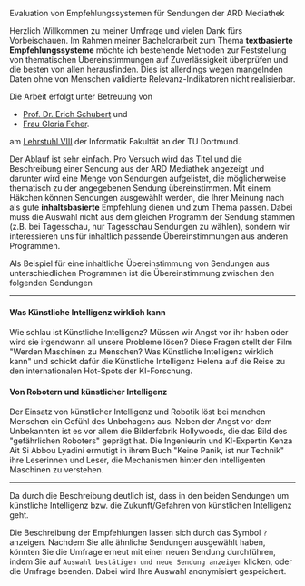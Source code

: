 Evaluation von Empfehlungssystemen für Sendungen der ARD Mediathek

Herzlich Willkommen zu meiner Umfrage und vielen Dank fürs Vorbeischauen. Im Rahmen meiner Bachelorarbeit 
zum Thema **textbasierte Empfehlungssysteme** möchte ich 
bestehende Methoden zur Feststellung von thematischen Übereinstimmungen auf Zuverlässigkeit überprüfen und die besten von allen herausfinden.
Dies ist allerdings wegen mangelnden Daten ohne von Menschen validierte Relevanz-Indikatoren nicht realisierbar.

Die Arbeit erfolgt unter Betreuung von 
* [Prof. Dr. Erich Schubert](https://www-ai.cs.tu-dortmund.de/PERSONAL/schubert.html) und 
* [Frau Gloria Feher](https://www-ai.cs.tu-dortmund.de/PERSONAL/feher.html).

am [Lehrstuhl VIII](https://www-ai.cs.tu-dortmund.de/index.html) der Informatik Fakultät an der TU Dortmund.

Der Ablauf ist sehr einfach. Pro Versuch wird das Titel und die Beschreibung einer Sendung aus der ARD Mediathek angezeigt und darunter 
wird eine Menge von Sendungen aufgelistet, die möglicherweise thematisch zu der angegebenen Sendung übereinstimmen. Mit einem Häkchen können Sendungen 
ausgewählt werden, die Ihrer Meinung nach als gute **inhaltsbasierte** Empfehlung dienen und zum Thema passen. Dabei muss die Auswahl nicht aus dem gleichen Programm der Sendung stammen 
(z.B. bei Tagesschau, nur Tagesschau Sendungen zu wählen), sondern wir interessieren uns für inhaltlich passende Übereinstimmungen aus anderen Programmen.

Als Beispiel für eine inhaltliche Übereinstimmung von Sendungen aus unterschiedlichen Programmen ist die Übereinstimmung 
zwischen den folgenden Sendungen

---
#### Was Künstliche Intelligenz wirklich kann
Wie schlau ist Künstliche Intelligenz? Müssen wir Angst vor ihr haben oder wird sie irgendwann all unsere Probleme lösen? 
Diese Fragen stellt der Film "Werden Maschinen zu Menschen? 
Was Künstliche Intelligenz wirklich kann" und schickt dafür die 
Künstliche Intelligenz Helena auf die Reise zu den 
internationalen Hot-Spots der KI-Forschung.

#### Von Robotern und künstlicher Intelligenz
Der Einsatz von künstlicher Intelligenz und Robotik löst bei manchen Menschen ein Gefühl des Unbehagens aus. 
Neben der Angst vor dem Unbekannten ist es vor allem die Bilderfabrik Hollywoods, 
die das Bild des "gefährlichen Roboters" geprägt hat. Die Ingenieurin und 
KI-Expertin Kenza Ait Si Abbou Lyadini ermutigt in ihrem Buch "Keine Panik, 
ist nur Technik" ihre Leserinnen und Leser, die Mechanismen hinter den 
intelligenten Maschinen zu verstehen.

---

Da durch die Beschreibung deutlich ist, dass in den beiden Sendungen um künstliche Intelligenz bzw. die Zukunft/Gefahren von künstlichen Intelligenz geht.

Die Beschreibung der Empfehlungen lassen sich durch das Symbol `?` anzeigen.
Nachdem Sie alle ähnliche Sendungen ausgewählt haben, könnten Sie die Umfrage erneut mit einer neuen Sendung durchführen, 
indem Sie auf `Auswahl bestätigen und neue Sendung anzeigen` klicken, oder die Umfrage beenden. Dabei wird Ihre Auswahl anonymisiert gespeichert.

